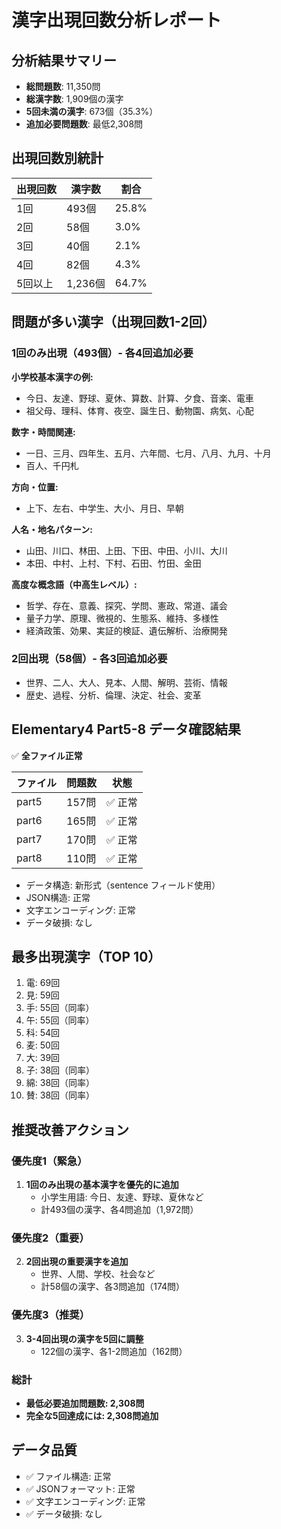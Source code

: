 # 漢字出現回数分析レポート

## 分析結果サマリー

- **総問題数**: 11,350問
- **総漢字数**: 1,909個の漢字
- **5回未満の漢字**: 673個（35.3%）
- **追加必要問題数**: 最低2,308問

## 出現回数別統計

| 出現回数 | 漢字数 | 割合 |
|---------|-------|------|
| 1回 | 493個 | 25.8% |
| 2回 | 58個 | 3.0% |
| 3回 | 40個 | 2.1% |
| 4回 | 82個 | 4.3% |
| 5回以上 | 1,236個 | 64.7% |

## 問題が多い漢字（出現回数1-2回）

### 1回のみ出現（493個）- 各4回追加必要

**小学校基本漢字の例:**
- 今日、友達、野球、夏休、算数、計算、夕食、音楽、電車
- 祖父母、理科、体育、夜空、誕生日、動物園、病気、心配

**数字・時間関連:**
- 一日、三月、四年生、五月、六年間、七月、八月、九月、十月
- 百人、千円札

**方向・位置:**
- 上下、左右、中学生、大小、月日、早朝

**人名・地名パターン:**
- 山田、川口、林田、上田、下田、中田、小川、大川
- 本田、中村、上村、下村、石田、竹田、金田

**高度な概念語（中高生レベル）:**
- 哲学、存在、意義、探究、学問、憲政、常道、議会
- 量子力学、原理、微視的、生態系、維持、多様性
- 経済政策、効果、実証的検証、遺伝解析、治療開発

### 2回出現（58個）- 各3回追加必要

- 世界、二人、大人、見本、人間、解明、芸術、情報
- 歴史、過程、分析、倫理、決定、社会、変革

## Elementary4 Part5-8 データ確認結果

✅ **全ファイル正常**

| ファイル | 問題数 | 状態 |
|---------|-------|------|
| part5 | 157問 | ✅ 正常 |
| part6 | 165問 | ✅ 正常 |
| part7 | 170問 | ✅ 正常 |
| part8 | 110問 | ✅ 正常 |

- データ構造: 新形式（sentence フィールド使用）
- JSON構造: 正常
- 文字エンコーディング: 正常
- データ破損: なし

## 最多出現漢字（TOP 10）

1. 電: 69回
2. 見: 59回
3. 手: 55回（同率）
4. 午: 55回（同率）
5. 科: 54回
6. 麦: 50回
7. 大: 39回
8. 子: 38回（同率）
9. 綿: 38回（同率）
10. 賛: 38回（同率）

## 推奨改善アクション

### 優先度1（緊急）
1. **1回のみ出現の基本漢字を優先的に追加**
   - 小学生用語: 今日、友達、野球、夏休など
   - 計493個の漢字、各4問追加（1,972問）

### 優先度2（重要）
2. **2回出現の重要漢字を追加**
   - 世界、人間、学校、社会など
   - 計58個の漢字、各3問追加（174問）

### 優先度3（推奨）
3. **3-4回出現の漢字を5回に調整**
   - 122個の漢字、各1-2問追加（162問）

### 総計
- **最低必要追加問題数: 2,308問**
- **完全な5回達成には: 2,308問追加**

## データ品質
- ✅ ファイル構造: 正常
- ✅ JSONフォーマット: 正常
- ✅ 文字エンコーディング: 正常
- ✅ データ破損: なし